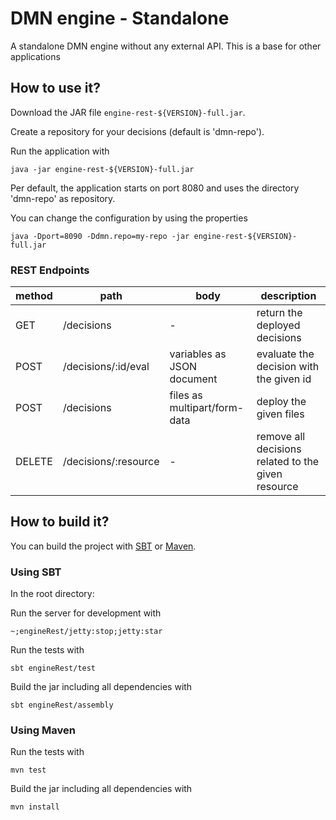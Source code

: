 # DMN engine - Standalone

A standalone DMN engine without any external API. This is a base for other applications  

## How to use it?

Download the JAR file `engine-rest-${VERSION}-full.jar`.

Create a repository for your decisions (default is 'dmn-repo').

Run the application with

```
java -jar engine-rest-${VERSION}-full.jar
```

Per default, the application starts on port 8080 and uses the directory 'dmn-repo' as repository. 

You can change the configuration by using the properties

```
java -Dport=8090 -Ddmn.repo=my-repo -jar engine-rest-${VERSION}-full.jar
```

### REST Endpoints


method | path | body | description
--- | --- | --- | ---
GET | /decisions | - | return the deployed decisions 
POST | /decisions/:id/eval | variables as JSON document | evaluate the decision with the given id 
POST | /decisions | files as multipart/form-data | deploy the given files 
DELETE | /decisions/:resource | - | remove all decisions related to the given resource

## How to build it?

You can build the project with [SBT](http://www.scala-sbt.org) or [Maven](http://maven.apache.org).

### Using SBT

In the root directory:

Run the server for development with

```
~;engineRest/jetty:stop;jetty:star
```

Run the tests with
```
sbt engineRest/test
```

Build the jar including all dependencies with
```
sbt engineRest/assembly
```

### Using Maven

Run the tests with
```
mvn test
```

Build the jar including all dependencies with
```
mvn install
```
